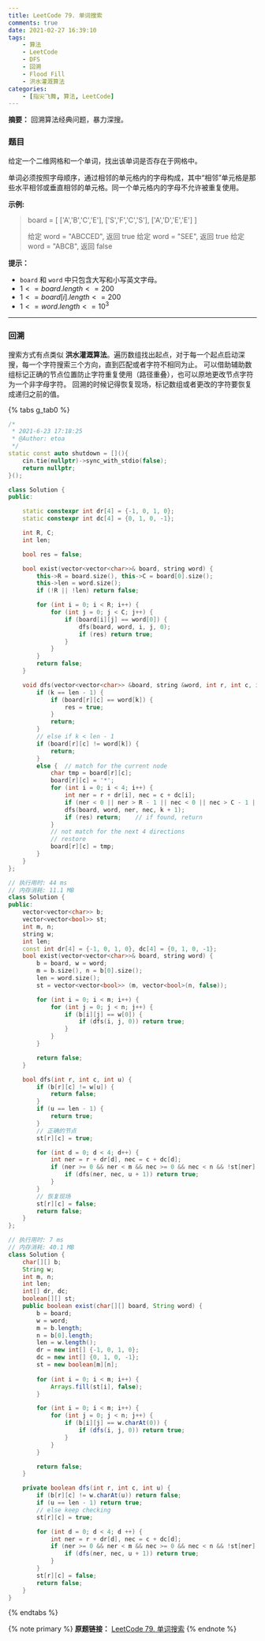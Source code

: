 ```yaml
---
title: LeetCode 79. 单词搜索
comments: true
date: 2021-02-27 16:39:10
tags:
    - 算法
    - LeetCode
    - DFS
    - 回溯
    - Flood Fill
    - 洪水灌溉算法
categories:
    - [指尖飞舞, 算法, LeetCode]
---
```

__摘要：__
回溯算法经典问题，暴力深搜。
<!-- more -->


### 题目

给定一个二维网格和一个单词，找出该单词是否存在于网格中。

单词必须按照字母顺序，通过相邻的单元格内的字母构成，其中“相邻”单元格是那些水平相邻或垂直相邻的单元格。同一个单元格内的字母不允许被重复使用。
 

__示例:__

> board =
> [
>   ['A','B','C','E'],
>   ['S','F','C','S'],
>   ['A','D','E','E']
> ]
> 
> 给定 word = "ABCCED", 返回 true
> 给定 word = "SEE", 返回 true
> 给定 word = "ABCB", 返回 false
 

__提示：__

+ `board` 和 `word` 中只包含大写和小写英文字母。
+ $1 <= board.length <= 200$
+ $1 <= board[i].length <= 200$
+ $1 <= word.length <= 10^3$

___

### 回溯
搜索方式有点类似 __洪水灌溉算法__。遍历数组找出起点，对于每一个起点启动深搜，每一个字符搜索三个方向，直到匹配或者字符不相同为止。
可以借助辅助数组标记正确的节点位置防止字符重复使用（路径重叠），也可以原地更改节点字符为一个非字母字符。
回溯的时候记得恢复现场，标记数组或者更改的字符要恢复成递归之前的值。

{% tabs g_tab0 %}
<!-- tab C++ -->
```c++
/*
 * 2021-6-23 17:18:25
 * @Author: etoa
 */
static const auto shutdown = [](){
    cin.tie(nullptr)->sync_with_stdio(false);
    return nullptr;
}();

class Solution {
public:

    static constexpr int dr[4] = {-1, 0, 1, 0};
    static constexpr int dc[4] = {0, 1, 0, -1};

    int R, C;
    int len;

    bool res = false;

    bool exist(vector<vector<char>>& board, string word) {
        this->R = board.size(), this->C = board[0].size();
        this->len = word.size();
        if (!R || !len) return false;

        for (int i = 0; i < R; i++) {
            for (int j = 0; j < C; j++) {
                if (board[i][j] == word[0]) {
                    dfs(board, word, i, j, 0);
                    if (res) return true;
                }
            }
        }
        return false;
    }

    void dfs(vector<vector<char>> &board, string &word, int r, int c, int k) {
        if (k == len - 1) {
            if (board[r][c] == word[k]) {
                res = true;
            }
            return;
        }
        // else if k < len - 1
        if (board[r][c] != word[k]) {
            return;
        }
        else {  // match for the current node
            char tmp = board[r][c];
            board[r][c] = '*';
            for (int i = 0; i < 4; i++) {
                int ner = r + dr[i], nec = c + dc[i];
                if (ner < 0 || ner > R - 1 || nec < 0 || nec > C - 1 || board[ner][nec] == '*') continue;
                dfs(board, word, ner, nec, k + 1);
                if (res) return;    // if found, return
            }
            // not match for the next 4 directions 
            // restore
            board[r][c] = tmp;
        }
    }
};
```
<!-- endtab -->

<!-- tab C++ -->
```c++
// 执行用时: 44 ms
// 内存消耗: 11.1 MB
class Solution {
public:
    vector<vector<char>> b;
    vector<vector<bool>> st;
    int m, n;
    string w;
    int len;
    const int dr[4] = {-1, 0, 1, 0}, dc[4] = {0, 1, 0, -1};
    bool exist(vector<vector<char>>& board, string word) {
        b = board, w = word;
        m = b.size(), n = b[0].size();
        len = word.size();
        st = vector<vector<bool>> (m, vector<bool>(n, false));

        for (int i = 0; i < m; i++) {
            for (int j = 0; j < n; j++) {
                if (b[i][j] == w[0]) {
                    if (dfs(i, j, 0)) return true;
                }
            }
        }

        return false;
    }

    bool dfs(int r, int c, int u) {
        if (b[r][c] != w[u]) {
            return false;
        }
        if (u == len - 1) {
            return true;
        }
        // 正确的节点
        st[r][c] = true;

        for (int d = 0; d < 4; d++) {
            int ner = r + dr[d], nec = c + dc[d];
            if (ner >= 0 && ner < m && nec >= 0 && nec < n && !st[ner][nec]) {
                if (dfs(ner, nec, u + 1)) return true;
            }
        }
        // 恢复现场
        st[r][c] = false;
        return false;
    } 
};
```
<!-- endtab -->

<!-- tab Java -->
```java
// 执行用时: 7 ms
// 内存消耗: 40.1 MB
class Solution {
    char[][] b;
    String w;
    int m, n;
    int len;
    int[] dr, dc;
    boolean[][] st;
    public boolean exist(char[][] board, String word) {
        b = board;
        w = word;
        m = b.length;
        n = b[0].length;
        len = w.length();
        dr = new int[] {-1, 0, 1, 0};
        dc = new int[] {0, 1, 0, -1};
        st = new boolean[m][n];
        
        for (int i = 0; i < m; i++) {
            Arrays.fill(st[i], false);
        }

        for (int i = 0; i < m; i++) {
            for (int j = 0; j < n; j++) {
                if (b[i][j] == w.charAt(0)) {
                    if (dfs(i, j, 0)) return true;
                }
            }
        }

        return false;
    }

    private boolean dfs(int r, int c, int u) {
        if (b[r][c] != w.charAt(u)) return false;
        if (u == len - 1) return true;
        // else keep checking
        st[r][c] = true;

        for (int d = 0; d < 4; d ++) {
            int ner = r + dr[d], nec = c + dc[d];
            if (ner >= 0 && ner < m && nec >= 0 && nec < n && !st[ner][nec]) {
                if (dfs(ner, nec, u + 1)) return true;
            }
        }
        st[r][c] = false;
        return false;
    }
}
```
<!-- endtab -->
{% endtabs %}


{% note primary %}
__原题链接：__ [LeetCode 79. 单词搜索](https://leetcode-cn.com/problems/word-search/)
{% endnote %}